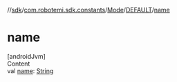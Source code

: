 //[sdk](../../../../index.md)/[com.robotemi.sdk.constants](../../index.md)/[Mode](../index.md)/[DEFAULT](index.md)/[name](name.md)



# name  
[androidJvm]  
Content  
val [name](name.md): [String](https://kotlinlang.org/api/latest/jvm/stdlib/kotlin/-string/index.html)  



